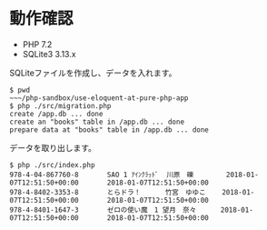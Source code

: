 # 動作確認

- PHP 7.2
- SQLite3 3.13.x

SQLiteファイルを作成し、データを入れます。

```
$ pwd
~~~/php-sandbox/use-eloquent-at-pure-php-app
$ php ./src/migration.php
create /app.db ... done
create an "books" table in /app.db ... done
prepare data at "books" table in /app.db ... done
```

データを取り出します。

```
$ php ./src/index.php
978-4-04-867760-8       SAO 1 ｱｲﾝｸﾗｯﾄﾞ  川原　礫        2018-01-07T12:51:50+00:00       2018-01-07T12:51:50+00:00
978-4-8402-3353-8       とらドラ！      竹宮　ゆゆこ    2018-01-07T12:51:50+00:00       2018-01-07T12:51:50+00:00
978-4-8401-1647-3       ゼロの使い魔　1 望月　奈々      2018-01-07T12:51:50+00:00       2018-01-07T12:51:50+00:00
```
